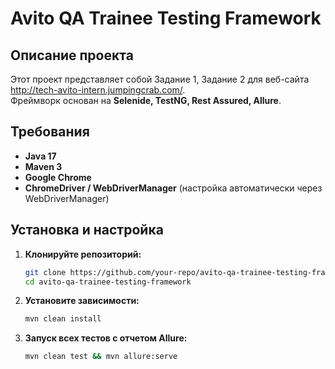 # Avito QA Trainee Testing Framework

## Описание проекта
Этот проект представляет собой Задание 1, Задание 2 для веб-сайта http://tech-avito-intern.jumpingcrab.com/.  
Фреймворк основан на **Selenide, TestNG, Rest Assured, Allure**.

## Требования
- **Java 17** 
- **Maven 3** 
- **Google Chrome**
- **ChromeDriver / WebDriverManager** (настройка автоматически через WebDriverManager)

## Установка и настройка
1. **Клонируйте репозиторий:**
   ```sh
   git clone https://github.com/your-repo/avito-qa-trainee-testing-framework.git
   cd avito-qa-trainee-testing-framework

2. **Установите зависимости:**
   ```sh
   mvn clean install

3. **Запуск всех тестов с отчетом Allure:**
   ```sh
   mvn clean test && mvn allure:serve   